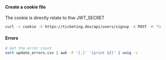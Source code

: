 
#### Create a cookie file
The cookie is directly relate to thw JWT_SECRET

```bash
curl -c cookie -k https://ticketing.dev/api/users/signup -X POST -H "Content-Type: application/json" -d '{"email": "jym272@gmail.com", "password": "1234567A8a"}'
```

#### Errors


```bash
# Get the error count
sort update_errors.csv | awk -F '[,]' '{print $2}' | uniq -c
```